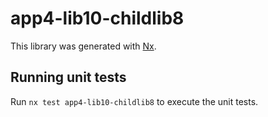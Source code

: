 # app4-lib10-childlib8

This library was generated with [Nx](https://nx.dev).

## Running unit tests

Run `nx test app4-lib10-childlib8` to execute the unit tests.
